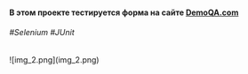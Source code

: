 <h4> В этом проекте тестируется форма на сайте <a href="https://demoqa.com/automation-practice-form">DemoQA.com</a></h4>

<h6>#Selenium      
#JUnit</h6>
![img_2.png](img_2.png)